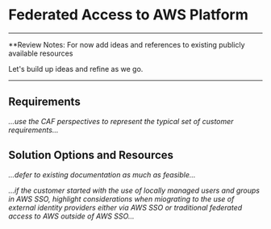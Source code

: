 # Federated Access to AWS Platform

---
**Review Notes: For now add ideas and references to existing publicly available resources

Let's build up ideas and refine as we go.

---

## Requirements

*...use the CAF perspectives to represent the typical set of customer requirements...*

## Solution Options and Resources

*...defer to existing documentation as much as feasible...*

*...if the customer started with the use of locally managed users and groups in AWS SSO, highlight considerations when miograting to the use of external identity providers either via AWS SSO or traditional federated access to AWS outside of AWS SSO...*
